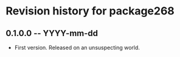 # Revision history for package268

## 0.1.0.0 -- YYYY-mm-dd

* First version. Released on an unsuspecting world.
